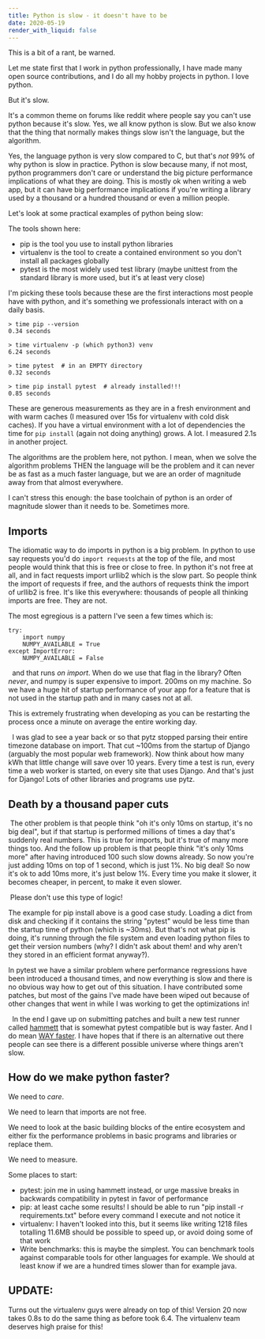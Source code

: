 ```yaml
---
title: Python is slow - it doesn't have to be
date: 2020-05-19 
render_with_liquid: false
---
```


This is a bit of a rant, be warned.

Let me state first that I work in python professionally, I have made many open source contributions, and I do all my hobby projects in python. I love python.   

But it's slow.

It's a common theme on forums like reddit where people say you can't use python because it's slow. Yes, we all know python is slow. But we also know that the thing that normally makes things slow isn't the language, but the algorithm. 

Yes, the language python is very slow compared to C, but that's *not* 99% of why python is slow in practice. Python is slow because many, if not most, python programmers don't care or understand the big picture performance implications of what they are doing. This is mostly ok when writing a web app, but it can have big performance implications if you're writing a library used by a thousand or a hundred thousand or even a million people. 

Let's look at some practical examples of python being slow:

The tools shown here:

* pip is the tool you use to install python libraries
* virtualenv is the tool to create a contained environment so you don't install all packages globally
* pytest is the most widely used test library (maybe unittest from the standard library is more used, but it's at least very close)

I'm picking these tools because these are the first interactions most people have with python, and it's something we professionals interact with on a daily basis.


```
> time pip --version
0.34 seconds

> time virtualenv -p (which python3) venv
6.24 seconds

> time pytest  # in an EMPTY directory
0.32 seconds

> time pip install pytest  # already installed!!!
0.85 seconds
````

These are generous measurements as they are in a fresh environment and with warm caches (I measured over 15s for virtualenv with cold disk caches). If you have a virtual environment with a lot of dependencies the time for `pip install` (again not doing anything) grows. A lot. I measured 2.1s in another project.

The algorithms are the problem here, not python. I mean, when we solve the algorithm problems THEN the language will be the problem and it can never be as fast as a much faster language, but we are an order of magnitude away from that almost everywhere.

I can't stress this enough: the base toolchain of python is an order of magnitude slower than it needs to be. Sometimes more. 

## Imports

The idiomatic way to do imports in python is a big problem. In python to use say requests you'd do `import requests` at the top of the file, and most people would think that this is free or close to free. In python it's not free at all, and in fact requests import urllib2 which is the slow part. So people think the import of requests if free, and the authors of requests think the import of urllib2 is free. It's like this everywhere: thousands of people all thinking imports are free. They are not.  

The most egregious is a pattern I've seen a few times which is:

```
try:
	import numpy
	NUMPY_AVAILABLE = True
except ImportError:
	NUMPY_AVAILABLE = False
```

  and that runs _on import_. When do we use that flag in the library? Often _never_, and numpy is super expensive to import. 200ms on my machine. So we have a huge hit of startup performance of your app for a feature that is not used in the startup path and in many cases not at all.

This is extremely frustrating when developing as you can be restarting the process once a minute on average the entire working day. 

  I was glad to see a year back or so that pytz stopped parsing their entire timezone database on import. That cut ~100ms from the startup of Django (arguably the most popular web framework). Now think about how many kWh that little change will save over 10 years. Every time a test is run, every time a web worker is started, on every site that uses Django. And that's just for Django! Lots of other libraries and programs use pytz. 

## Death by a thousand paper cuts

 The other problem is that people think "oh it's only 10ms on startup, it's no big deal", but if that startup is performed millions of times a day that's suddenly real numbers. This is true for imports, but it's true of many more things too. And the follow up problem is that people think "it's only 10ms more" after having introduced 100 such slow downs already. So now you're just adding 10ms on top of 1 second, which is just 1%. No big deal! So now it's ok to add 10ms more, it's just below 1%. Every time you make it slower, it becomes cheaper, in percent, to make it even slower.

 Please don't use this type of logic!

The example for pip install above is a good case study. Loading a dict from disk and checking if it contains the string "pytest" would be less time than the startup time of python (which is ~30ms). But that's not what pip is doing, it's running through the file system and even loading python files to get their version numbers (why? I didn't ask about them! and why aren't they stored in an efficient format anyway?).

In pytest we have a similar problem where performance regressions have been introduced a thousand times, and now everything is slow and there is no obvious way how to get out of this situation. I have contributed some patches, but most of the gains I've made have been wiped out because of other changes that went in while I was working to get the optimizations in!

  In the end I gave up on submitting patches and built a new test runner called [hammett](https://github.com/boxed/hammett/) that is somewhat pytest compatible but is way faster. And I do mean [WAY faster](https://github.com/boxed/test-benchmarks). I have hopes that if there is an alternative out there people can see there is a different possible universe where things aren't slow. 

## How do we make python faster?

We need to _care_. 

We need to learn that imports are not free.

We need to look at the basic building blocks of the entire ecosystem and either fix the performance problems in basic programs and libraries or replace them. 

We need to measure.

Some places to start:
* pytest: join me in using hammett instead, or urge massive breaks in backwards compatibility in pytest in favor of performance
* pip: at least cache some results! I should be able to run "pip install -r requirements.txt" before every command I execute and not notice it
* virtualenv: I haven't looked into this, but it seems like writing 1218 files totalling 11.6MB should be possible to speed up, or avoid doing some of that work
* Write benchmarks: this is maybe the simplest. You can benchmark tools against comparable tools for other languages for example. We should at least know if we are a hundred times slower than for example java.


## UPDATE:

Turns out the virtualenv guys were already on top of this! Version 20 now takes 0.8s to do the same thing as before took 6.4. The virtualenv team deserves high praise for this!

